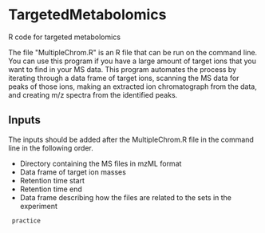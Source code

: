 # TargetedMetabolomics
R code for targeted metabolomics

The file "MultipleChrom.R" is an R file that can be run on the command line. 
You can use this program if you have a large amount of target ions that you want to find in your MS data. 
This program automates the process by iterating through a data frame of target ions, scanning the MS data for peaks of those ions, making an extracted ion chromatograph from the data, and creating m/z spectra from the identified peaks. 

## Inputs 
The inputs should be added after the MultipleChrom.R file in the command line in the following order.

- Directory containing the MS files in mzML format
- Data frame of target ion masses
- Retention time start
- Retention time end 
- Data frame describing how the files are related to the sets in the experiment 

` practice`
